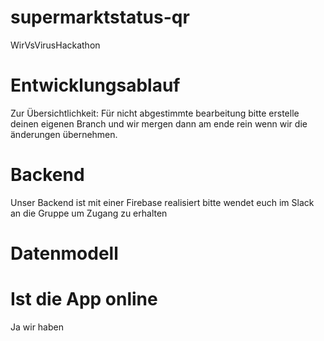 # supermarktstatus-qr
WirVsVirusHackathon


# Entwicklungsablauf
Zur Übersichtlichkeit: Für nicht abgestimmte bearbeitung bitte erstelle deinen eigenen Branch und wir mergen dann am ende rein wenn wir die änderungen übernehmen.



# Backend
Unser Backend ist mit einer Firebase realisiert bitte wendet euch im Slack an die Gruppe um Zugang zu erhalten

# Datenmodell


# Ist die App online
Ja wir haben 



